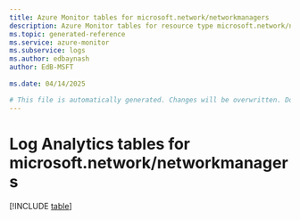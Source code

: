 ```yaml
---
title: Azure Monitor tables for microsoft.network/networkmanagers
description: Azure Monitor tables for resource type microsoft.network/networkmanagers
ms.topic: generated-reference
ms.service: azure-monitor
ms.subservice: logs
ms.author: edbaynash
author: EdB-MSFT
   
ms.date: 04/14/2025

# This file is automatically generated. Changes will be overwritten. Do not change this file directly.
---
```


# Log Analytics tables for microsoft.network/networkmanagers  

[!INCLUDE [table](~/reusable-content/ce-skilling/azure/includes/azure-monitor/reference/tables/microsoft-network_networkmanagers-include.md)]

